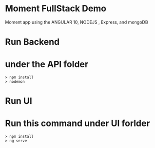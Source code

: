 # Moment FullStack Demo

Moment app using the ANGULAR 10, NODEJS , Express, and mongoDB


# Run Backend
# under the API folder 
    > npm install 
    > nodemon
# Run UI
# Run this command under UI forlder
    > npm install
    > ng serve


